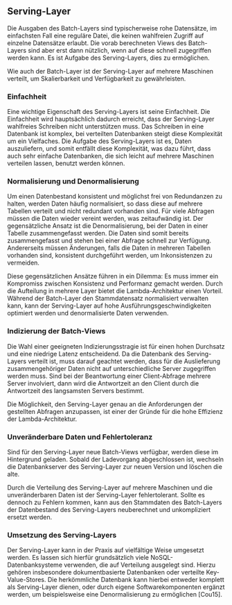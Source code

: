 ## Serving-Layer

Die Ausgaben des Batch-Layers sind typischerweise rohe Datensätze, im einfachsten Fall eine reguläre Datei, die keinen wahlfreien Zugriff auf einzelne Datensätze erlaubt. Die vorab berechneten Views des Batch-Layers sind aber erst dann nützlich, wenn auf diese schnell zugegriffen werden kann. Es ist Aufgabe des Serving-Layers, dies zu ermöglichen.

Wie auch der Batch-Layer ist der Serving-Layer auf mehrere Maschinen verteilt, um Skalierbarkeit und Verfügbarkeit zu gewährleisten.

### Einfachheit
Eine wichtige Eigenschaft des Serving-Layers ist seine Einfachheit. Die Einfachheit wird hauptsächlich dadurch erreicht, dass der Serving-Layer wahlfreies Schreiben nicht unterstützen muss. Das Schreiben in eine Datenbank ist komplex, bei verteilten Datenbanken steigt diese Komplexität um ein Vielfaches. Die Aufgabe des Serving-Layers ist es, Daten auszuliefern, und somit entfällt diese Komplexität, was dazu führt, dass auch sehr einfache Datenbanken, die sich leicht auf mehrere Maschinen verteilen lassen, benutzt werden können.

### Normalisierung und Denormalisierung
Um einen Datenbestand konsistent und möglichst frei von Redundanzen zu halten, werden Daten häufig normalisiert, so dass diese auf mehrere Tabellen verteilt und nicht redundant vorhanden sind. Für viele Abfragen müssen die Daten wieder vereint werden, was zeitaufwändig ist.
Der gegensätzliche Ansatz ist die Denormalisierung, bei der Daten in einer Tabelle zusammengefasst werden. Die Daten sind somit bereits zusammengefasst und stehen bei einer Abfrage schnell zur Verfügung. Andererseits müssen Änderungen, falls die Daten in mehreren Tabellen vorhanden sind, konsistent durchgeführt werden, um Inkonsistenzen zu vermeiden.

Diese gegensätzlichen Ansätze führen in ein Dilemma: Es muss immer ein Kompromiss zwischen Konsistenz und Performanz gemacht werden. Durch die Aufteilung in mehrere Layer bietet die Lambda-Architektur einen Vorteil. Während der Batch-Layer den Stammdatensatz normalisiert verwalten kann, kann der Serving-Layer auf hohe Ausführungsgeschwindigkeiten optimiert werden und denormalisierte Daten verwenden.

### Indizierung der Batch-Views
Die Wahl einer geeigneten Indizierungsstragie ist für einen hohen Durchsatz und eine niedrige Latenz entscheidend. Da die Datenbank des Serving-Layers verteilt ist, muss darauf geachtet werden, dass für die Auslieferung zusammengehöriger Daten nicht auf unterschiedliche Server zugegriffen werden muss. Sind bei der Beantwortung einer Client-Abfrage mehrere Server involviert, dann wird die Antwortzeit an den Client durch die Antwortzeit des langsamsten Servers bestimmt.

Die Möglichkeit, den Serving-Layer genau an die Anforderungen der gestellten Abfragen anzupassen, ist einer der Gründe für die hohe Effizienz der Lambda-Architektur.

### Unveränderbare Daten und Fehlertoleranz
Sind für den Serving-Layer neue Batch-Views verfügbar, werden diese im Hintergrund geladen. Sobald der Ladevorgang abgeschlossen ist, wechseln die Datenbankserver des Serving-Layer zur neuen Version und löschen die alte.

Durch die Verteilung des Serving-Layer auf mehrere Maschinen und die unveränderbaren Daten ist der Serving-Layer fehlertolerant. Sollte es dennoch zu Fehlern kommen, kann aus den Stammdaten des Batch-Layers der Datenbestand des Serving-Layers neuberechnet und unkompliziert ersetzt werden.

### Umsetzung des Serving-Layers

Der Serving-Layer kann in der Praxis auf vielfältige Weise umgesetzt werden. Es lassen sich hierfür grundsätzlich viele NoSQL-Datenbanksysteme verwenden, die auf Verteilung ausgelegt sind. Hierzu gehören insbesondere dokumentbasierte Datenbanken oder verteilte Key-Value-Stores. Die herkömmliche Datenbank kann hierbei entweder komplett als Serving-Layer dienen, oder durch eigene Softwarekomponenten ergänzt werden, um beispielsweise eine Denormalisierung zu ermöglichen [Cou15].
